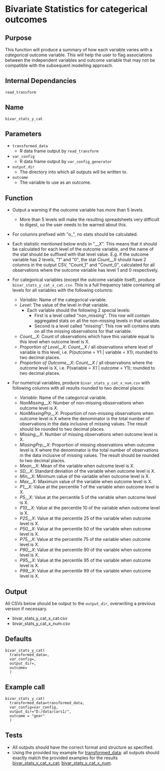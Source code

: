 # Bivariate Statistics for categerical outcomes

## Purpose
This function will produce a summary of how each variable varies with a _categorical_ outcome variable. This will help the user to flag associations between the independent variables and outcome variable that may not be compatible with the subsequent modelling approach.

## Internal Dependancies
`read_transform`

## Name
`bivar_stats_y_cat`

## Parameters
* `transformed_data`
  * R data frame output by `read_transform`
* `var_config`
  * R data frame output by `var_config_generator`
* `output_dir`
  * The directory into which all outputs will be written to.
* `outcome`
  * The variable to use as an outcome.

## Function
* Output a warning if the outcome variable has more than 5 levels.
  * More than 5 levels will make the resulting spreadsheets very difficult to digest, so the user needs to be warned about this.
* For columns prefixed with "o_", no stats should be calculated.
* Each statistic mentioned below ends in "_\__X_". This means that it should be calculated for each level of the outcome variable, and the name of the stat should be suffixed with that level value. E.g. if the outcome variable has 2 levels, "1" and "0", the stat _Count__X_ should have 2 columns in the output CSV, "Count_1" and "Count_0", calculated for all observations where the outcome variable has level 1 and 0 respectively.
* For categorical variables (except the outcome variable itself), produce `bivar_stats_y_cat_x_cat.csv`. This is a full frequency table containing all levels for all variables with the following columns:
  * _Variable_: Name of the categorical variable.
  * _Level_: The value of the level in that variable.
    * Each variable should the following 2 special levels:
      * First is a level called "non_missing". This row will contain aggregated stats on all the non-missing levels in that variable.
      * Second is a level called "missing". This row will contains stats on all the missing observations for that variable.
  * _Count__X_: Count of observations which have this variable equal to this level when outcome level is X.
  * _Proportion of Level__X_: _Count__X_ / all observations where level of variable is this level, i.e. P(outcome = Y1 | variable = X1); rounded to two decimal places.
  * _Proportion of Outcome__X_: _Count__X_ / all observations where the outcome level is X, i.e. P(variable = X1 | outcome = Y1); rounded to two decimal places.

* For numerical variables, produce `bivar_stats_y_cat_x_num.csv` with following columns with all results rounded to two decimal places:
  * _Variable_: Name of the categorical variable.
  * _NonMissing__X_: Number of non-missing obsservations when outcome level is X.
  * _NonMissingPrp__X_: Proportion of non-missing observations when outcome level is X where the denominator is the total number of observations in the data inclusive of missing values. The result should be rounded to two decimal places.
  * _Missing__X_: Number of missing observations when outcome level is X.
  * _MissingPrp__X_: Proportion of missing observations when outcome level is X where the denominator is the total number of observations in the data inclusive of missing values. The result should be rounded to two decimal places.
  * _Mean__X_: Mean of the variable when outcome level is X.
  * _SD__X_: Standard deviation of the variable when outcome level is X.
  * _Min__X_: Minimum value of the variable when outcome level is X.
  * _Max__X_: Maximum value of the variable when outcome level is X.
  * _P1__X_: Value at the percentile 1 of the variable when outcome level is X.
  * _P5__X_: Value at the percentile 5 of the variable when outcome level is X.
  * _P10__X_: Value at the percentile 10 of the variable when outcome level is X.
  * _P25__X_: Value at the percentile 25 of the variable when outcome level is X.
  * _P50__X_: Value at the percentile 50 of the variable when outcome level is X.
  * _P75__X_: Value at the percentile 75 of the variable when outcome level is X.
  * _P90__X_: Value at the percentile 90 of the variable when outcome level is X.
  * _P95__X_: Value at the percentile 95 of the variable when outcome level is X.
  * _P99__X_: Value at the percentile 99 of the variable when outcome level is X.

## Output
All CSVs below should be output to the `output_dir`, overwriting a previous version if necessary.
* bivar_stats_y_cat_x_cat.csv
* bivar_stats_y_cat_x_num.csv

## Defaults
```
bivar_stats_y_cat(
  transformed_data=,
  var_config=,
  output_dir=,
  outcome=
  )  
```

## Example call
```
bivar_stats_y_cat(
  transformed_data=transformed_data,
  var_config=var_config,
  output_dir="D:/data/cars1/",
  outcome = "gear"
  )  
```

## Tests
* All outputs should have the correct format and structure as specified.
* Using the provided toy example for [transformed_data](./example_data/mtcars.csv): all outputs should exactly match the provided examples for the results [bivar_stats_y_cat_x_cat](./example_output_csvs/bivar_stats_y_cat_x_cat.csv);
[bivar_stats_y_cat_x_num](./example_output_csvs/bivar_stats_y_cat_x_num.csv).
